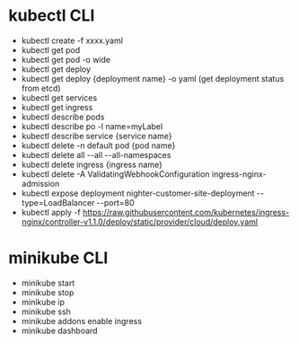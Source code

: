 # kubectl CLI
- kubectl create -f xxxx.yaml
- kubectl get pod
- kubectl get pod -o wide
- kubectl get deploy
- kubectl get deploy {deployment name} -o yaml (get deployment status from etcd)
- kubectl get services
- kubectl get ingress
- kubectl describe pods
- kubectl describe po -l name=myLabel
- kubectl describe service {service name}
- kubectl delete -n default pod {pod name}
- kubectl delete all --all --all-namespaces
- kubectl delete ingress {ingress name}
- kubectl delete -A ValidatingWebhookConfiguration ingress-nginx-admission
- kubectl expose deployment nighter-customer-site-deployment --type=LoadBalancer --port=80
- kubectl apply -f https://raw.githubusercontent.com/kubernetes/ingress-nginx/controller-v1.1.0/deploy/static/provider/cloud/deploy.yaml

# minikube CLI
- minikube start
- minikube stop
- minikube ip
- minikube ssh
- minikube addons enable ingress
- minikube dashboard
